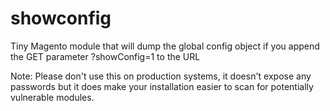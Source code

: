 # showconfig
Tiny Magento module that will dump the global config object if you 
append the GET parameter ?showConfig=1 to the URL

Note: Please don't use this on production systems, it doesn't
expose any passwords but it does make your installation
easier to scan for potentially vulnerable modules.
